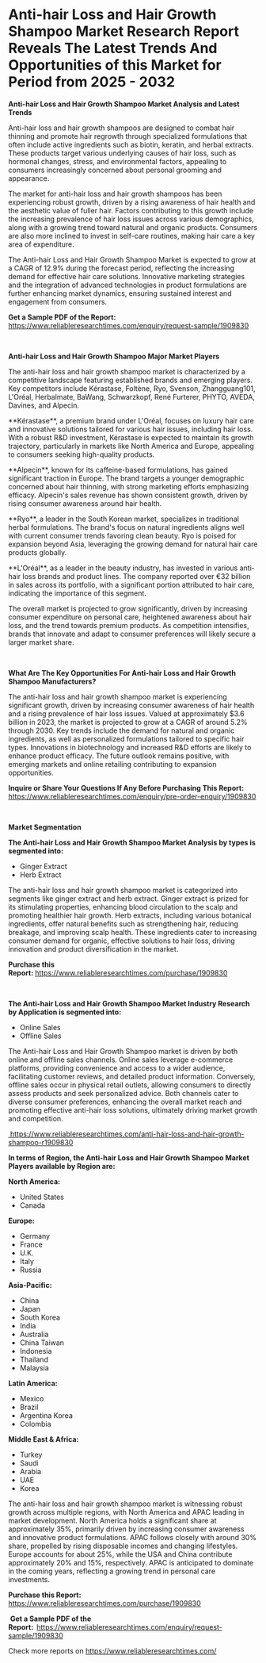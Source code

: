 <p><h1>Anti-hair Loss and Hair Growth Shampoo Market Research Report Reveals The Latest Trends And Opportunities of this Market for Period from 2025 - 2032</h1></p><p><strong>Anti-hair Loss and Hair Growth Shampoo Market Analysis and Latest Trends</strong></p>
<p><p>Anti-hair loss and hair growth shampoos are designed to combat hair thinning and promote hair regrowth through specialized formulations that often include active ingredients such as biotin, keratin, and herbal extracts. These products target various underlying causes of hair loss, such as hormonal changes, stress, and environmental factors, appealing to consumers increasingly concerned about personal grooming and appearance.</p><p>The market for anti-hair loss and hair growth shampoos has been experiencing robust growth, driven by a rising awareness of hair health and the aesthetic value of fuller hair. Factors contributing to this growth include the increasing prevalence of hair loss issues across various demographics, along with a growing trend toward natural and organic products. Consumers are also more inclined to invest in self-care routines, making hair care a key area of expenditure.</p><p>The Anti-hair Loss and Hair Growth Shampoo Market is expected to grow at a CAGR of 12.9% during the forecast period, reflecting the increasing demand for effective hair care solutions. Innovative marketing strategies and the integration of advanced technologies in product formulations are further enhancing market dynamics, ensuring sustained interest and engagement from consumers.</p></p>
<p><strong>Get a Sample PDF of the Report:&nbsp;</strong> <a href="https://www.reliableresearchtimes.com/enquiry/request-sample/1909830?utm_campaign=2207&utm_medium=2&utm_source=Github&utm_content=ia&utm_term=06042025&utm_id=anti-hair-loss-and-hair-growth-shampoo">https://www.reliableresearchtimes.com/enquiry/request-sample/1909830</a></p>
<p>&nbsp;</p>
<p><strong>Anti-hair Loss and Hair Growth Shampoo Major Market Players</strong></p>
<p><p>The anti-hair loss and hair growth shampoo market is characterized by a competitive landscape featuring established brands and emerging players. Key competitors include Kérastase, Foltène, Ryo, Svenson, Zhangguang101, L'Oréal, Herbalmate, BaWang, Schwarzkopf, René Furterer, PHYTO, AVEDA, Davines, and Alpecin.</p><p>**Kérastase**, a premium brand under L'Oréal, focuses on luxury hair care and innovative solutions tailored for various hair issues, including hair loss. With a robust R&D investment, Kérastase is expected to maintain its growth trajectory, particularly in markets like North America and Europe, appealing to consumers seeking high-quality products.</p><p>**Alpecin**, known for its caffeine-based formulations, has gained significant traction in Europe. The brand targets a younger demographic concerned about hair thinning, with strong marketing efforts emphasizing efficacy. Alpecin's sales revenue has shown consistent growth, driven by rising consumer awareness around hair health.</p><p>**Ryo**, a leader in the South Korean market, specializes in traditional herbal formulations. The brand's focus on natural ingredients aligns well with current consumer trends favoring clean beauty. Ryo is poised for expansion beyond Asia, leveraging the growing demand for natural hair care products globally.</p><p>**L'Oréal**, as a leader in the beauty industry, has invested in various anti-hair loss brands and product lines. The company reported over €32 billion in sales across its portfolio, with a significant portion attributed to hair care, indicating the importance of this segment.</p><p>The overall market is projected to grow significantly, driven by increasing consumer expenditure on personal care, heightened awareness about hair loss, and the trend towards premium products. As competition intensifies, brands that innovate and adapt to consumer preferences will likely secure a larger market share.</p></p>
<p>&nbsp;</p>
<p><strong>What Are The Key Opportunities For Anti-hair Loss and Hair Growth Shampoo Manufacturers?</strong></p>
<p><p>The anti-hair loss and hair growth shampoo market is experiencing significant growth, driven by increasing consumer awareness of hair health and a rising prevalence of hair loss issues. Valued at approximately $3.6 billion in 2023, the market is projected to grow at a CAGR of around 5.2% through 2030. Key trends include the demand for natural and organic ingredients, as well as personalized formulations tailored to specific hair types. Innovations in biotechnology and increased R&D efforts are likely to enhance product efficacy. The future outlook remains positive, with emerging markets and online retailing contributing to expansion opportunities.</p></p>
<p><strong>Inquire or Share Your Questions If Any Before Purchasing This Report:</strong> <a href="https://www.reliableresearchtimes.com/enquiry/pre-order-enquiry/1909830?utm_campaign=2207&utm_medium=2&utm_source=Github&utm_content=ia&utm_term=06042025&utm_id=anti-hair-loss-and-hair-growth-shampoo">https://www.reliableresearchtimes.com/enquiry/pre-order-enquiry/1909830</a></p>
<p>&nbsp;</p>
<p><strong>Market Segmentation</strong></p>
<p><strong>The Anti-hair Loss and Hair Growth Shampoo Market Analysis by types is segmented into:</strong></p>
<p><ul><li>Ginger Extract</li><li>Herb Extract</li></ul></p>
<p><p>The anti-hair loss and hair growth shampoo market is categorized into segments like ginger extract and herb extract. Ginger extract is prized for its stimulating properties, enhancing blood circulation to the scalp and promoting healthier hair growth. Herb extracts, including various botanical ingredients, offer natural benefits such as strengthening hair, reducing breakage, and improving scalp health. These ingredients cater to increasing consumer demand for organic, effective solutions to hair loss, driving innovation and product diversification in the market.</p></p>
<p><strong>Purchase this Report:&nbsp;</strong><a href="https://www.reliableresearchtimes.com/purchase/1909830?utm_campaign=2207&utm_medium=2&utm_source=Github&utm_content=ia&utm_term=06042025&utm_id=anti-hair-loss-and-hair-growth-shampoo">https://www.reliableresearchtimes.com/purchase/1909830</a></p>
<p>&nbsp;</p>
<p><strong>The Anti-hair Loss and Hair Growth Shampoo Market Industry Research by Application is segmented into:</strong></p>
<p><ul><li>Online Sales</li><li>Offline Sales</li></ul></p>
<p><p>The Anti-hair Loss and Hair Growth Shampoo market is driven by both online and offline sales channels. Online sales leverage e-commerce platforms, providing convenience and access to a wider audience, facilitating customer reviews, and detailed product information. Conversely, offline sales occur in physical retail outlets, allowing consumers to directly assess products and seek personalized advice. Both channels cater to diverse consumer preferences, enhancing the overall market reach and promoting effective anti-hair loss solutions, ultimately driving market growth and competition.</p></p>
<p><a href="https://www.reliableresearchtimes.com/anti-hair-loss-and-hair-growth-shampoo-r1909830?utm_campaign=2207&utm_medium=2&utm_source=Github&utm_content=ia&utm_term=06042025&utm_id=anti-hair-loss-and-hair-growth-shampoo">&nbsp;https://www.reliableresearchtimes.com/anti-hair-loss-and-hair-growth-shampoo-r1909830</a></p>
<p><strong>In terms of Region, the Anti-hair Loss and Hair Growth Shampoo Market Players available by Region are:</strong></p>
<p>
    <p> <strong> North America: </strong>
        <ul>
            <li>United States</li>
            <li>Canada</li>
        </ul>
        </p> 
    <p> <strong> Europe: </strong>
        <ul>
            <li>Germany</li>
            <li>France</li>
            <li>U.K.</li>
            <li>Italy</li>
            <li>Russia</li>
        </ul>
        </p> 
    <p> <strong> Asia-Pacific: </strong>
        <ul>
            <li>China</li>
            <li>Japan</li>
            <li>South Korea</li>
            <li>India</li>
            <li>Australia</li>
            <li>China Taiwan</li>
            <li>Indonesia</li>
            <li>Thailand</li>
            <li>Malaysia</li>
        </ul>
        </p> 
    <p> <strong> Latin America: </strong>
        <ul>
            <li>Mexico</li>
            <li>Brazil</li>
            <li>Argentina Korea</li>
            <li>Colombia</li>
        </ul>
        </p> 
    <p> <strong> Middle East & Africa: </strong>
        <ul>
            <li>Turkey</li>
            <li>Saudi</li>
            <li>Arabia</li>
            <li>UAE</li>
            <li>Korea</li>
        </ul>
    </p>
    </p>
<p><p>The anti-hair loss and hair growth shampoo market is witnessing robust growth across multiple regions, with North America and APAC leading in market development. North America holds a significant share at approximately 35%, primarily driven by increasing consumer awareness and innovative product formulations. APAC follows closely with around 30% share, propelled by rising disposable incomes and changing lifestyles. Europe accounts for about 25%, while the USA and China contribute approximately 20% and 15%, respectively. APAC is anticipated to dominate in the coming years, reflecting a growing trend in personal care investments.</p></p>
<p><strong>Purchase this Report: </strong><a href="https://www.reliableresearchtimes.com/purchase/1909830?utm_campaign=2207&utm_medium=2&utm_source=Github&utm_content=ia&utm_term=06042025&utm_id=anti-hair-loss-and-hair-growth-shampoo">https://www.reliableresearchtimes.com/purchase/1909830</a></p>
<p>&nbsp;<strong>Get a Sample PDF of the Report:&nbsp;&nbsp;</strong><a href="https://www.reliableresearchtimes.com/enquiry/request-sample/1909830?utm_campaign=2207&utm_medium=2&utm_source=Github&utm_content=ia&utm_term=06042025&utm_id=anti-hair-loss-and-hair-growth-shampoo">https://www.reliableresearchtimes.com/enquiry/request-sample/1909830</a></p>
<p><strong></strong></p>
<p>Check more reports on <a href="https://www.reliableresearchtimes.com/?utm_campaign=2207&utm_medium=2&utm_source=Github&utm_content=ia&utm_term=06042025&utm_id=anti-hair-loss-and-hair-growth-shampoo">https://www.reliableresearchtimes.com/</a></p>